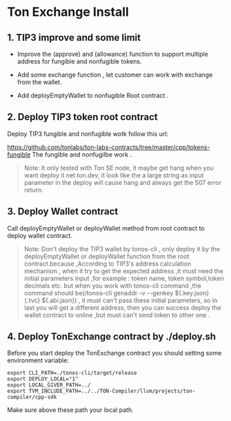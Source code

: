 # Ton Exchange Install

## 1. TIP3 improve and some limit 

* Improve the (approve) and (allowance) function to support multiple address for fungible and nonfugible tokens. 

* Add some exchange function , let customer can work with exchange from the wallet.

* Add deployEmptyWallet to nonfugible Root contract .



## 2. Deploy TIP3 token root contract

Deploy TIP3 fungible and nonfugible wotk follow this url:

https://github.com/tonlabs/ton-labs-contracts/tree/master/cpp/tokens-fungible
The fungible and nonfugilbe work .

> Note: It only tested with Ton SE node, it maybe get hang when you want deploy it net.ton.dev, it look like the a large string as input parameter in the deploy will cause hang and always get the 507 error return.

## 3. Deploy Wallet contract

Call  deployEmptyWallet or deployWallet method from root contract to deploy wallet contract.

> Note: Don't deploy the TIP3 wallet by tonos-cli , only deploy it by the deployEmptyWallet or deployWallet function from the root contract.because ,According to TIP3's address calculation mechanism , when it try to get the expected address ,it must need the initial parameters input ,for example : token name, token symbol,token decimals etc. but when you work with tonos-cli command ,the command should be(/tonos-cli genaddr -v --genkey ${.key.json} {.tvc} ${.abi.json}) , it must can't pass these initial parameters, so in last you will get a different address, then you can success deploy the wallet contract to online ,but must can't send token to other one .

## 4. Deploy TonExchange contract by ./deploy.sh

Before you start deploy the TonExchange contract you should setting some environment variable:

```
export CLI_PATH=./tonos-cli/target/release
export DEPLOY_LOCAL="1"
export LOCAL_GIVER_PATH=../
export TVM_INCLUDE_PATH=../../TON-Compiler/llvm/projects/ton-compiler/cpp-sdk
```
Make sure above these path your local path.